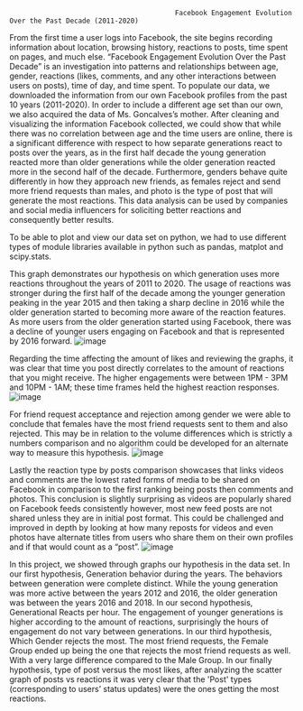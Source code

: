                                              Facebook Engagement Evolution Over the Past Decade (2011-2020)
   
   From the first time a user logs into Facebook, the site begins recording information about location, browsing history, reactions to posts, time spent on pages, and much else. “Facebook Engagement Evolution Over the Past Decade” is an investigation into patterns and relationships between age, gender, reactions (likes, comments, and any other interactions between users on posts), time of day, and time spent. To populate our data, we downloaded the information from our own Facebook profiles from the past 10 years (2011-2020). In order to include a different age set than our own, we also acquired the data of Ms. Goncalves’s mother. After cleaning and visualizing the information Facebook collected, we could show that while there was no correlation between age and the time users are online, there is a significant difference with respect to how separate generations react to posts over the years, as in the first half decade the young generation reacted more than older generations while the older generation reacted more in the second half of the decade. Furthermore, genders behave quite differently in how they approach new friends, as females reject and send more friend requests than males,  and photo is the type of post that will generate the most reactions. This data analysis can be used by companies and social media influencers for soliciting better reactions and consequently better results. 

   To be able to plot and view our data set on python, we had to use different types of module libraries available in python such as pandas, matplot and scipy.stats. 

   This graph demonstrates our hypothesis on which generation uses more reactions throughout the years of 2011 to 2020. The usage of reactions was stronger during the first half of the decade among the younger generation peaking in the year 2015 and then taking a sharp decline in 2016 while the older generation started to becoming more aware of the reaction features. As more users from the older generation started using Facebook, there was a decline of younger users engaging on Facebook and that is represented by 2016 forward.
![image](https://user-images.githubusercontent.com/75848451/152430827-78fc3c91-fb06-42b8-a678-0178550a2198.png)

   Regarding the time affecting the amount of likes and reviewing the graphs, it was clear that time you post directly correlates to the amount of reactions that you might receive. The higher engagements were between 1PM - 3PM and 10PM - 1AM; these time frames held the highest reaction responses. 
![image](https://user-images.githubusercontent.com/75848451/152431083-0eb1820e-8445-411d-b9b3-81c720e3f7f3.png)

   For friend request acceptance and rejection among gender we were able to conclude that females have the most friend requests sent to them and also rejected. This may be in relation to the volume differences which is strictly a numbers comparison and no algorithm could be developed for an alternate way to measure this hypothesis.
![image](https://user-images.githubusercontent.com/75848451/152654324-a900b1d4-6756-4cd4-9bf8-b97f0db0f496.png)
   
   Lastly the reaction type by posts comparison showcases that links videos and comments are the lowest rated forms of media to be shared on Facebook in comparison to the first ranking being posts then comments and photos. This conclusion is slightly surprising as videos are popularly shared on Facebook feeds consistently however, most new feed posts are not shared unless they are in initial post format. This could be challenged and improved in depth by looking at how many reposts for videos and even photos have alternate titles from users who share them on their own profiles and if that would count as a “post”.
![image](https://user-images.githubusercontent.com/75848451/152431297-931f1a14-c484-4895-9abc-d22c2c331707.png)


   In this project, we showed through graphs our hypothesis in the data set. In our first hypothesis, Generation behavior during the years. The behaviors between generation were complete distinct. While the young generation was more active between the years 2012 and 2016, the older generation was between the years 2016 and 2018. In our second hypothesis, Generational Reacts per hour. The engagement of younger generations is higher according to the amount of reactions, surprisingly the hours of engagement do not vary between generations. In our third hypothesis, Which Gender rejects the most. The most friend requests, the Female Group ended up being the one that rejects the most friend requests as well. With a very large difference compared to the Male Group. In our finally hypothesis, type of post versus the most likes, after analyzing the scatter graph of posts vs reactions it was very clear that the 'Post' types (corresponding to users’ status updates) were the ones getting the most reactions.

